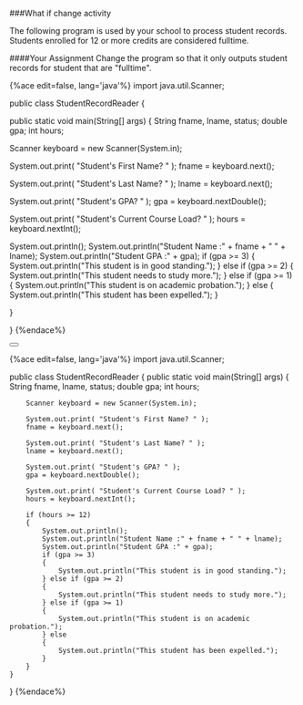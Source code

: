 <!-- djw:done-->
<!-- ajh:done-->
###What if change activity

The following program is used by your school to process student records. Students enrolled for 12 or more credits are considered fulltime.

####Your Assignment
Change the program so that it only outputs student records for student that are "fulltime".

{%ace edit=false, lang='java'%}
import java.util.Scanner;

public class StudentRecordReader {

public static void main(String[] args) {
String fname, lname, status;
double gpa;
int hours;


Scanner keyboard = new Scanner(System.in);

System.out.print( "Student's First Name? " );
fname = keyboard.next();

System.out.print( "Student's Last Name? " );
lname = keyboard.next();

System.out.print( "Student's GPA? " );
gpa = keyboard.nextDouble();

System.out.print( "Student's Current Course Load? " );
hours = keyboard.nextInt();

System.out.println();
System.out.println("Student Name :" + fname + " " + lname);
System.out.println("Student GPA :" + gpa);
if (gpa >= 3)
{
System.out.println("This student is in good standing.");
} else if (gpa >= 2)
{
System.out.println("This student needs to study more.");
} else if (gpa >= 1)
{
System.out.println("This student is on academic probation.");
} else
{
System.out.println("This student has been expelled.");
}


}

}
{%endace%}



<button class="section" target="section1" show="Sample Answer" hide="Hide Answer"></button>

<!--sec data-title="Answer" data-id="section1" data-show=false ces-->
{%ace edit=false, lang='java'%}
import java.util.Scanner;

public class StudentRecordReader {
	public static void main(String[] args) {
		String fname, lname, status;
		double gpa;
		int hours;
	
		Scanner keyboard = new Scanner(System.in);
	
		System.out.print( "Student's First Name? " );
		fname = keyboard.next();
	
		System.out.print( "Student's Last Name? " );
		lname = keyboard.next();
	
		System.out.print( "Student's GPA? " );
		gpa = keyboard.nextDouble();
	
		System.out.print( "Student's Current Course Load? " );
		hours = keyboard.nextInt();
	
		if (hours >= 12)
		{
			System.out.println();
			System.out.println("Student Name :" + fname + " " + lname);
			System.out.println("Student GPA :" + gpa);
			if (gpa >= 3)
			{
				System.out.println("This student is in good standing.");
			} else if (gpa >= 2)
			{
				System.out.println("This student needs to study more.");
			} else if (gpa >= 1)
			{
				System.out.println("This student is on academic probation.");
			} else
			{
				System.out.println("This student has been expelled.");
			}
		}
	}
}
{%endace%}
<!--endsec-->